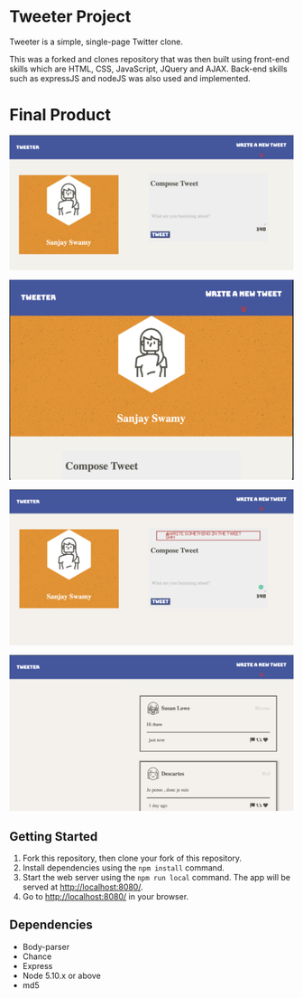 # Tweeter Project

Tweeter is a simple, single-page Twitter clone.

This was a forked and clones repository that was then built using front-end skills which are HTML, CSS, JavaScript, JQuery and AJAX. Back-end skills such as expressJS and nodeJS was also used and implemented.

# Final Product

!["Desktop View"](https://raw.githubusercontent.com/swamysanjay/tweeter/master/docs/desktop.png)

!["Mobile View"](https://raw.githubusercontent.com/swamysanjay/tweeter/master/docs/mobile.png)

!["Error when nothing is added in the tweet box"](https://raw.githubusercontent.com/swamysanjay/tweeter/master/docs/error.png)

!["How the tweet looks"](https://raw.githubusercontent.com/swamysanjay/tweeter/master/docs/tweet.png)

## Getting Started

1. Fork this repository, then clone your fork of this repository.
2. Install dependencies using the `npm install` command.
3. Start the web server using the `npm run local` command. The app will be served at <http://localhost:8080/>.
4. Go to <http://localhost:8080/> in your browser.

## Dependencies

- Body-parser
- Chance
- Express
- Node 5.10.x or above
- md5
